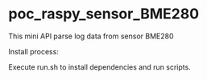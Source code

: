 # poc_raspy_sensor_BME280

This mini API parse log data from sensor BME280

Install process:

Execute run.sh to install dependencies and run scripts.